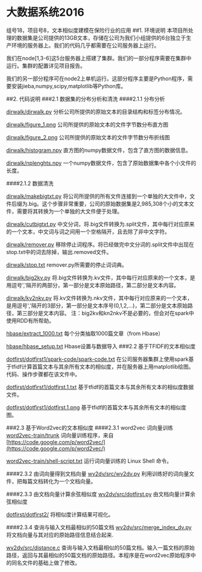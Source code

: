 # 大数据系统2016
组号18，项目号8，文本相似度建模在保险行业的应用
##1. 环境说明
本项目所处理的数据集是公司提供的13GB文本，存储在公司为我们小组提供的6台独立于生产环境的服务器上。我们的代码几乎都需要在公司服务器上运行。

我们在node[1,3-6]这5台服务器上搭建了集群。我们的一部分程序需要在集群中运行。集群的配置详见项目报告。

我们的另一部分程序可在node2上单机运行。这部分程序主要是Python程序，需要安装jieba,numpy,scipy,matplotlib等Python库。

##2. 代码说明
###2.1 数据集的分布分析和清洗
####2.1.1 分布分析

[dirwalk/dirwalk.py](https://github.com/georgethrax/dashujuxitong2016/blob/master/dirwalk.py)
分析公司所提供的原始文本的目录结构和标签分布情况。

[dirwalk/figure_1.png](https://github.com/georgethrax/dashujuxitong2016/blob/master/figure_1.png)
公司所提供的原始文本的文件字节数分布直方图

[dirwalk/figure_2.png](https://github.com/georgethrax/dashujuxitong2016/blob/master/figure_2.png)
公司所提供的原始文本的文件字节数分布折线图

[dirwalk/histogram.npy](https://github.com/georgethrax/dashujuxitong2016/blob/master/histogram.npy)
直方图的numpy数据文件，包含了直方图的数据信息。

[dirwalk/nplenghts.npy](https://github.com/georgethrax/dashujuxitong2016/blob/master/nplenghts.npy)
一个numpy数据文件，包含了原始数据集中各个小文件的长度。

####2.1.2 数据清洗

[dirwalk/makebigtxt.py](https://github.com/georgethrax/dashujuxitong2016/blob/master/makebigtxt.py)
将公司所提供的所有文件连接到一个单独的大文件中，文件后缀为.big。这个步骤非常重要，公司的原始数据集是2,985,308个小的文本文件，需要将其转换为一个单独的大文件便于处理。

[dirwalk/cutbigtxt.py](https://github.com/georgethrax/dashujuxitong2016/blob/master/cutbigtxt.py)
中文分词，将.big文件转换为.split文件，其中每行对应原来的一个文本，中文词与词之间用一个空格隔开，且去除了非中文字符。

[dirwalk/remover.py](https://github.com/georgethrax/dashujuxitong2016/blob/master/remover.py)
移除停止词程序。将已经做完中文分词的.split文件中出现在stop.txt中的词去除掉，输出.removed文件。

[dirwalk/stop.txt](https://github.com/georgethrax/dashujuxitong2016/blob/master/stop.txt)
remover.py所需要的停止词词典。

[dirwalk/big2kv.py](https://github.com/georgethrax/dashujuxitong2016/blob/master/dirwalk/big2kv.py)
将.big文件转换为.kv文件，其中每行对应原来的一个文本，是用逗号','隔开的两部分，第一部分是文本原始路径，第二部分是文本内容。

[dirwalk/kv2nkv.py](https://github.com/georgethrax/dashujuxitong2016/blob/master/kv2nkv.py)
将.kv文件转换为.nkv文件，其中每行对应原来的一个文本，是用逗号','隔开的3部分，第一部分是文本序号(0,1,2,...)，第二部分是文本原始路径，第三部分是文本内容。
注：big2kv和kn2nkv不是必要的，但会对在spark中使用RDD有所帮助。

[hbase/extract_1000.txt](https://github.com/georgethrax/dashujuxitong2016/blob/master/hbase/extract_1000.txt)
每个分类抽取1000篇文章（from Hbase）

[hbase/hbase_setup.txt](https://github.com/georgethrax/dashujuxitong2016/blob/master/hbase/hbase_setup.txt)
Hbase设置与数据导入
###2.2 基于TFIDF的文本相似度

[dotfirst/dotfirst1/spark-code/spark-code.txt](https://github.com/georgethrax/dashujuxitong2016/blob/master/dotfirst/dotfirst1/spark-code/spark-code.txt)
在公司服务器集群上使用spark基于tfidf计算首篇文本与其余所有文本的相似度，并在服务器上用matplotlib绘图。代码、操作步骤都在该文件中。

[dotfirst/dotfirst1/dotfirst.1.txt](https://github.com/georgethrax/dashujuxitong2016/blob/master/dotfirst/dotfirst1/dotfirst.1.txt)
基于tfidf的首篇文本与其余所有文本的相似度数据文件。

[dotfirst/dotfirst1/dotfirst.1.png](https://github.com/georgethrax/dashujuxitong2016/blob/master/dotfirst/dotfirst1/dotfirst.1.png)
基于tfidf的首篇文本与其余所有文本的相似度图。

###2.3 基于Word2vec的文本相似度
####2.3.1 word2vec 词向量训练
[word2vec-train/trunk](https://github.com/georgethrax/dashujuxitong2016/blob/master/word2vec-train/trunk)
词向量训练程序，来自[https://code.google.com/p/word2vec/](https://code.google.com/p/word2vec/)

[word2vec-train/shell-script.txt](https://github.com/georgethrax/dashujuxitong2016/blob/master/word2vec-train/shell-script.txt)
运行词向量训练的 Linux Shell 命令。

####2.3.2 由词向量得到文档向量
[wv2dv/src/wv2dv.py](https://github.com/georgethrax/dashujuxitong2016/blob/master/wv2dv/src/wv2dv.py)
利用训练好的词向量文件，把每篇文档转化为一个文档向量。


####2.3.3 由文档向量计算余弦相似度
[wv2dv/src/dotfirst.py](https://github.com/georgethrax/dashujuxitong2016/blob/master/wv2dv/src/dotfirst.py)
由文档向量计算余弦相似度

[dotfirst/dotfirst2/](https://github.com/georgethrax/dashujuxitong2016/blob/master/dotfirst/dotfirst2/)
将相似度计算结果可视化。

####2.3.4 查询与输入文档最相似的50篇文档
[wv2dv/src/merge_index_dv.py](https://github.com/georgethrax/dashujuxitong2016/blob/master/wv2dv/src/merge_index_dv.py)
将文档向量与其对应的原始路径信息结合起来.

[wv2dv/src/distance.c](https://github.com/georgethrax/dashujuxitong2016/blob/master/wv2dv/src/distance.c)
查询与输入文档最相似的50篇文档。输入一篇文档的原始路径，返回与其最相似的50篇文档的原始路径。本程序是在word2vec原始程序中的同名文件的基础上做了修改。
